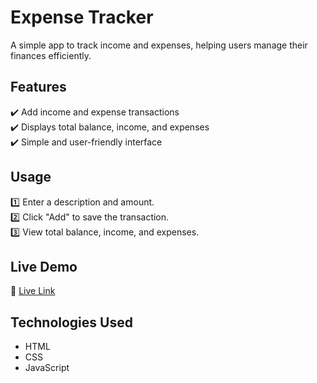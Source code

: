 # Expense Tracker  
A simple app to track income and expenses, helping users manage their finances efficiently.  

## Features  
✔️ Add income and expense transactions  
✔️ Displays total balance, income, and expenses  
✔️ Simple and user-friendly interface  

## Usage  
1️⃣ Enter a description and amount.  
2️⃣ Click "Add" to save the transaction.  
3️⃣ View total balance, income, and expenses.  

## Live Demo  
🔗 [Live Link](https://premapleasant.github.io/Expense_Tracker/)

## Technologies Used  
- HTML  
- CSS  
- JavaScript  
